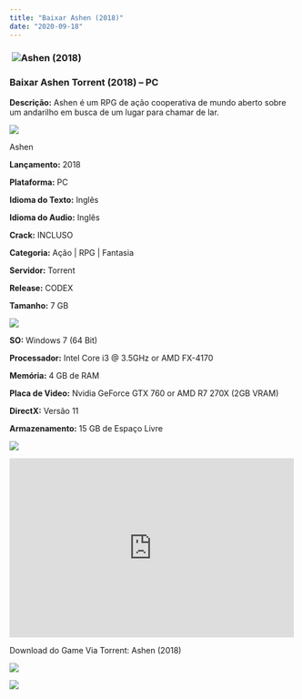 ```yaml
---
title: "Baixar Ashen (2018)"
date: "2020-09-18"
---
```


###  ![Ashen (2018)](https://1.bp.blogspot.com/-8ObvZFZwMec/X2S4oaa98_I/AAAAAAAAB7o/5hgNRUTRrmMd1lMMuVTVhwt2HJ-TDll2QCNcBGAsYHQ/w229-h320/poster.jpg "Ashen (2018)")

### Baixar Ashen Torrent (2018) – PC

**Descrição:** Ashen é um RPG de ação cooperativa de mundo aberto sobre um andarilho em busca de um lugar para chamar de lar.

![](https://1.bp.blogspot.com/-XIAoZor_ewQ/Xt6k8H1cWZI/AAAAAAAAAi0/oGRR_ah4Rf449lfQQZDiX_22jAu7LLnJACPcBGAYYCw/w400-h50/Bot{3609bd5131d0da293f09833def3bbd020ab4c0214c4260905f4dc32ed0bf05ac}25C3{3609bd5131d0da293f09833def3bbd020ab4c0214c4260905f4dc32ed0bf05ac}25A3o{3609bd5131d0da293f09833def3bbd020ab4c0214c4260905f4dc32ed0bf05ac}2Bde{3609bd5131d0da293f09833def3bbd020ab4c0214c4260905f4dc32ed0bf05ac}2BInforma{3609bd5131d0da293f09833def3bbd020ab4c0214c4260905f4dc32ed0bf05ac}25C3{3609bd5131d0da293f09833def3bbd020ab4c0214c4260905f4dc32ed0bf05ac}25A7{3609bd5131d0da293f09833def3bbd020ab4c0214c4260905f4dc32ed0bf05ac}25C3{3609bd5131d0da293f09833def3bbd020ab4c0214c4260905f4dc32ed0bf05ac}25B5es.jpg)

Ashen

**Lançamento:** 2018

**Plataforma:** PC

**Idioma do Texto:** Inglês

**Idioma do Audio:** Inglês

**Crack:** INCLUSO

**Categoria:** Ação | RPG | Fantasia

**Servidor:** Torrent

**Release:** CODEX

**Tamanho:** 7 GB

![](https://1.bp.blogspot.com/-h4INo_OBwls/Xt6lEEMpxNI/AAAAAAAAAi4/JjyyoRDYOagV83dzmOlHFitCwsklVMs6ACPcBGAYYCw/w400-h50/Bot{3609bd5131d0da293f09833def3bbd020ab4c0214c4260905f4dc32ed0bf05ac}25C3{3609bd5131d0da293f09833def3bbd020ab4c0214c4260905f4dc32ed0bf05ac}25A3o{3609bd5131d0da293f09833def3bbd020ab4c0214c4260905f4dc32ed0bf05ac}2Bde{3609bd5131d0da293f09833def3bbd020ab4c0214c4260905f4dc32ed0bf05ac}2BRequisitos.jpg)

**SO:** Windows 7 (64 Bit)

**Processador:** Intel Core i3 @ 3.5GHz or AMD FX-4170

**Memória:** 4 GB de RAM

**Placa de Video:** Nvidia GeForce GTX 760 or AMD R7 270X (2GB VRAM)

**DirectX:** Versão 11

**Armazenamento:** 15 GB de Espaço Livre

![](https://1.bp.blogspot.com/-rcYyVsnA81c/Xt6lZMZ2XiI/AAAAAAAAAjA/1MF2KKFyKSoUtwrodSDJRdpQoMNmnHOhwCPcBGAYYCw/w400-h50/Bot{3609bd5131d0da293f09833def3bbd020ab4c0214c4260905f4dc32ed0bf05ac}25C3{3609bd5131d0da293f09833def3bbd020ab4c0214c4260905f4dc32ed0bf05ac}25A3o{3609bd5131d0da293f09833def3bbd020ab4c0214c4260905f4dc32ed0bf05ac}2Bde{3609bd5131d0da293f09833def3bbd020ab4c0214c4260905f4dc32ed0bf05ac}2BTrailer.jpg)

<iframe allow="accelerometer; autoplay; clipboard-write; encrypted-media; gyroscope; picture-in-picture" allowfullscreen frameborder="0" height="315" src="https://www.youtube.com/embed/aKak8OStnB4" width="500"></iframe>

Download do Game Via Torrent: Ashen (2018)

[![](https://1.bp.blogspot.com/-KEcbu5lXdM0/Xu5yX-HgHDI/AAAAAAAAAsY/bBJ6W14NqC4-Ny_0LiwqQPIkTbYzyURcACPcBGAYYCw/w200-h64/CAPA3.jpg)](https://utorrentmegagames.blogspot.com/p/recomendado.html)

[![](https://1.bp.blogspot.com/-Rkir3Cy7E90/XthUbQKV_OI/AAAAAAAAAgU/q6xV1k8mreQnsOAbeImqH6Qi8ahsN2LpACPcBGAYYCw/s0/Bot{3609bd5131d0da293f09833def3bbd020ab4c0214c4260905f4dc32ed0bf05ac}25C3{3609bd5131d0da293f09833def3bbd020ab4c0214c4260905f4dc32ed0bf05ac}25A3o{3609bd5131d0da293f09833def3bbd020ab4c0214c4260905f4dc32ed0bf05ac}2Bde{3609bd5131d0da293f09833def3bbd020ab4c0214c4260905f4dc32ed0bf05ac}2BDownload.jpg)](792053415A18AFCD11D52770582C558D7D9E8DB9&dn=codex-ashen&tr=udp{3609bd5131d0da293f09833def3bbd020ab4c0214c4260905f4dc32ed0bf05ac}3a{3609bd5131d0da293f09833def3bbd020ab4c0214c4260905f4dc32ed0bf05ac}2f{3609bd5131d0da293f09833def3bbd020ab4c0214c4260905f4dc32ed0bf05ac}2ftracker.opentrackr.org{3609bd5131d0da293f09833def3bbd020ab4c0214c4260905f4dc32ed0bf05ac}3a1337{3609bd5131d0da293f09833def3bbd020ab4c0214c4260905f4dc32ed0bf05ac}2fannounce&tr=udp{3609bd5131d0da293f09833def3bbd020ab4c0214c4260905f4dc32ed0bf05ac}3a{3609bd5131d0da293f09833def3bbd020ab4c0214c4260905f4dc32ed0bf05ac}2f{3609bd5131d0da293f09833def3bbd020ab4c0214c4260905f4dc32ed0bf05ac}2ftracker.leechers-paradise.org{3609bd5131d0da293f09833def3bbd020ab4c0214c4260905f4dc32ed0bf05ac}3a6969{3609bd5131d0da293f09833def3bbd020ab4c0214c4260905f4dc32ed0bf05ac}2fannounce&tr=udp{3609bd5131d0da293f09833def3bbd020ab4c0214c4260905f4dc32ed0bf05ac}3a{3609bd5131d0da293f09833def3bbd020ab4c0214c4260905f4dc32ed0bf05ac}2f{3609bd5131d0da293f09833def3bbd020ab4c0214c4260905f4dc32ed0bf05ac}2ftracker.coppersurfer.tk{3609bd5131d0da293f09833def3bbd020ab4c0214c4260905f4dc32ed0bf05ac}3a6969{3609bd5131d0da293f09833def3bbd020ab4c0214c4260905f4dc32ed0bf05ac}2fannounce&tr=udp{3609bd5131d0da293f09833def3bbd020ab4c0214c4260905f4dc32ed0bf05ac}3a{3609bd5131d0da293f09833def3bbd020ab4c0214c4260905f4dc32ed0bf05ac}2f{3609bd5131d0da293f09833def3bbd020ab4c0214c4260905f4dc32ed0bf05ac}2fp4p.arenabg.ch{3609bd5131d0da293f09833def3bbd020ab4c0214c4260905f4dc32ed0bf05ac}3a1337{3609bd5131d0da293f09833def3bbd020ab4c0214c4260905f4dc32ed0bf05ac}2fannounce&tr=udp{3609bd5131d0da293f09833def3bbd020ab4c0214c4260905f4dc32ed0bf05ac}3a{3609bd5131d0da293f09833def3bbd020ab4c0214c4260905f4dc32ed0bf05ac}2f{3609bd5131d0da293f09833def3bbd020ab4c0214c4260905f4dc32ed0bf05ac}2feddie4.nl{3609bd5131d0da293f09833def3bbd020ab4c0214c4260905f4dc32ed0bf05ac}3a6969{3609bd5131d0da293f09833def3bbd020ab4c0214c4260905f4dc32ed0bf05ac}2fannounce&tr=udp{3609bd5131d0da293f09833def3bbd020ab4c0214c4260905f4dc32ed0bf05ac}3a{3609bd5131d0da293f09833def3bbd020ab4c0214c4260905f4dc32ed0bf05ac}2f{3609bd5131d0da293f09833def3bbd020ab4c0214c4260905f4dc32ed0bf05ac}2ftracker.zer0day.to{3609bd5131d0da293f09833def3bbd020ab4c0214c4260905f4dc32ed0bf05ac}3a1337{3609bd5131d0da293f09833def3bbd020ab4c0214c4260905f4dc32ed0bf05ac}2fannounce&tr=udp{3609bd5131d0da293f09833def3bbd020ab4c0214c4260905f4dc32ed0bf05ac}3a{3609bd5131d0da293f09833def3bbd020ab4c0214c4260905f4dc32ed0bf05ac}2f{3609bd5131d0da293f09833def3bbd020ab4c0214c4260905f4dc32ed0bf05ac}2fp4p.arenabg.com{3609bd5131d0da293f09833def3bbd020ab4c0214c4260905f4dc32ed0bf05ac}3a1337{3609bd5131d0da293f09833def3bbd020ab4c0214c4260905f4dc32ed0bf05ac}2fannounce&tr=udp{3609bd5131d0da293f09833def3bbd020ab4c0214c4260905f4dc32ed0bf05ac}3a{3609bd5131d0da293f09833def3bbd020ab4c0214c4260905f4dc32ed0bf05ac}2f{3609bd5131d0da293f09833def3bbd020ab4c0214c4260905f4dc32ed0bf05ac}2ftracker.internetwarriors.net{3609bd5131d0da293f09833def3bbd020ab4c0214c4260905f4dc32ed0bf05ac}3a1337{3609bd5131d0da293f09833def3bbd020ab4c0214c4260905f4dc32ed0bf05ac}2fannounce&tr=udp{3609bd5131d0da293f09833def3bbd020ab4c0214c4260905f4dc32ed0bf05ac}3a{3609bd5131d0da293f09833def3bbd020ab4c0214c4260905f4dc32ed0bf05ac}2f{3609bd5131d0da293f09833def3bbd020ab4c0214c4260905f4dc32ed0bf05ac}2f9.rarbg.me{3609bd5131d0da293f09833def3bbd020ab4c0214c4260905f4dc32ed0bf05ac}3a2800{3609bd5131d0da293f09833def3bbd020ab4c0214c4260905f4dc32ed0bf05ac}2fannounce&tr=udp{3609bd5131d0da293f09833def3bbd020ab4c0214c4260905f4dc32ed0bf05ac}3a{3609bd5131d0da293f09833def3bbd020ab4c0214c4260905f4dc32ed0bf05ac}2f{3609bd5131d0da293f09833def3bbd020ab4c0214c4260905f4dc32ed0bf05ac}2f9.rarbg.to{3609bd5131d0da293f09833def3bbd020ab4c0214c4260905f4dc32ed0bf05ac}3a2800{3609bd5131d0da293f09833def3bbd020ab4c0214c4260905f4dc32ed0bf05ac}2fannounce&tr=http{3609bd5131d0da293f09833def3bbd020ab4c0214c4260905f4dc32ed0bf05ac}3a{3609bd5131d0da293f09833def3bbd020ab4c0214c4260905f4dc32ed0bf05ac}2f{3609bd5131d0da293f09833def3bbd020ab4c0214c4260905f4dc32ed0bf05ac}2fnyaa.tracker.wf{3609bd5131d0da293f09833def3bbd020ab4c0214c4260905f4dc32ed0bf05ac}3a7777{3609bd5131d0da293f09833def3bbd020ab4c0214c4260905f4dc32ed0bf05ac}2fannounce&tr=http{3609bd5131d0da293f09833def3bbd020ab4c0214c4260905f4dc32ed0bf05ac}3a{3609bd5131d0da293f09833def3bbd020ab4c0214c4260905f4dc32ed0bf05ac}2f{3609bd5131d0da293f09833def3bbd020ab4c0214c4260905f4dc32ed0bf05ac}2fsukebei.tracker.wf{3609bd5131d0da293f09833def3bbd020ab4c0214c4260905f4dc32ed0bf05ac}3a8888{3609bd5131d0da293f09833def3bbd020ab4c0214c4260905f4dc32ed0bf05ac}2fannounce&tr=http{3609bd5131d0da293f09833def3bbd020ab4c0214c4260905f4dc32ed0bf05ac}3a{3609bd5131d0da293f09833def3bbd020ab4c0214c4260905f4dc32ed0bf05ac}2f{3609bd5131d0da293f09833def3bbd020ab4c0214c4260905f4dc32ed0bf05ac}2fanidex.moe{3609bd5131d0da293f09833def3bbd020ab4c0214c4260905f4dc32ed0bf05ac}3a6969{3609bd5131d0da293f09833def3bbd020ab4c0214c4260905f4dc32ed0bf05ac}2fannounce)
